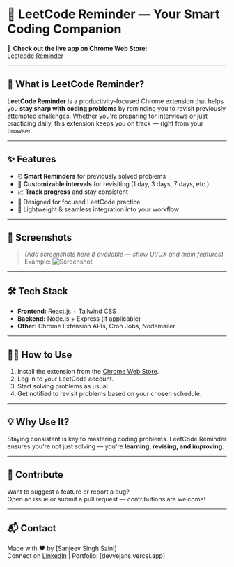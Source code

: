 # 🧠 LeetCode Reminder — Your Smart Coding Companion

🚀 **Check out the live app on Chrome Web Store:**  
[Leetcode Reminder](https://chromewebstore.google.com/detail/leetcode-reminder/iomedoinlapojpfpikdabdjcgklbkahe)

---

## 📌 What is LeetCode Reminder?

**LeetCode Reminder** is a productivity-focused Chrome extension that helps you **stay sharp with coding problems** by reminding you to revisit previously attempted challenges. Whether you're preparing for interviews or just practicing daily, this extension keeps you on track — right from your browser.

---

## ✨ Features

- ⏰ **Smart Reminders** for previously solved problems  
- 📆 **Customizable intervals** for revisiting (1 day, 3 days, 7 days, etc.)  
- 📈 **Track progress** and stay consistent  
- 🎯 Designed for focused LeetCode practice  
- 🧩 Lightweight & seamless integration into your workflow  

---

## 📸 Screenshots

> *(Add screenshots here if available — show UI/UX and main features)*  
> Example:
> ![Screenshot](./assets/screenshot.png)

---

## 🛠️ Tech Stack

- **Frontend:** React.js + Tailwind CSS  
- **Backend:** Node.js + Express (if applicable)  
- **Other:** Chrome Extension APIs, Cron Jobs, Nodemailer  

---

## 🧑‍💻 How to Use

1. Install the extension from the [Chrome Web Store](https://chromewebstore.google.com/detail/leetcode-reminder/iomedoinlapojpfpikdabdjcgklbkahe).
2. Log in to your LeetCode account.
3. Start solving problems as usual.
4. Get notified to revisit problems based on your chosen schedule.

---

## 💡 Why Use It?

Staying consistent is key to mastering coding problems. LeetCode Reminder ensures you're not just solving — you're **learning, revising, and improving**.

---

## 🙌 Contribute

Want to suggest a feature or report a bug?  
Open an issue or submit a pull request — contributions are welcome!

---

## 📬 Contact

Made with ❤️ by [Sanjeev Singh Saini]  
Connect on [LinkedIn](https://www.linkedin.com/sanjeev-singh-saini) | Portfolio: [devvejans.vercel.app]

